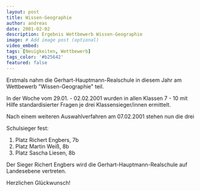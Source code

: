 ```yaml
---
layout: post
title: Wissen-Geographie
author: andreas
date: 2001-02-02
description: Ergebnis Wettbewerb Wissen-Geographie
image: # Add image post (optional)
video_embed:
tags: [Neuigkeiten, Wettbewerb]
tags_color: '#b25642'
featured: false
---
```


Erstmals nahm die Gerhart-Hauptmann-Realschule in diesem Jahr am Wettbewerb "Wissen-Geographie" teil.

In der Woche vom 29.01. - 02.02.2001 wurden in allen Klassen 7 - 10 mit Hilfe standardisierter Fragen je drei Klassensieger/innen ermittelt.

Nach einem weiteren Auswahlverfahren am 07.02.2001 stehen nun die drei

Schulsieger fest:
 
1. Platz	Richert Engbers, 7b
2. Platz	Martin Weiß, 8b
3. Platz	Sascha Liesen, 8b

Der Sieger Richert Engbers wird die Gerhart-Hauptmann-Realschule
auf Landesebene vertreten.

Herzlichen Glückwunsch!
